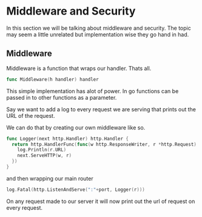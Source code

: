 # Middleware and Security

In this section we will be talking about middleware and security. The topic may seem a little unrelated but implementation wise they go hand in had.

## Middleware

Middleware is a function that wraps our handler. Thats all. 

```go
func Middleware(h handler) handler
```

This simple implementation has alot of power. In go functions can be passed in to other functions as a parameter. 

Say we want to add a log to every request we are serving that prints out the URL of the request. 

We can do that by creating our own middleware like so.

```go
func Logger(next http.Handler) http.Handler {
  return http.HandlerFunc(func(w http.ResponseWriter, r *http.Request) {
    log.Println(r.URL)
    next.ServeHTTP(w, r)
  })
}
```

and then wrapping our main router

```go
log.Fatal(http.ListenAndServe(":"+port, Logger(r)))
```

On any request made to our server it will now print out the url of request on every request.
